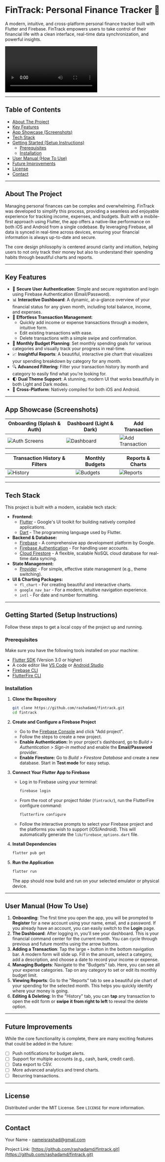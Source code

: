 # FinTrack: Personal Finance Tracker 💸

A modern, intuitive, and cross-platform personal finance tracker built with Flutter and Firebase. FinTrack empowers users to take control of their financial life with a clean interface, real-time data synchronization, and powerful insights.

<!-- TODO: Add a high-quality GIF or banner image of the app in action. A screen recording of the app's core loop (Dashboard -> Add Transaction -> See Update) is highly effective. -->
![FinTrack App Banner](ReadAsset/vid.mov)

---

## Table of Contents

- [About The Project](#about-the-project)
- [Key Features](#key-features)
- [App Showcase (Screenshots)](#app-showcase-screenshots)
- [Tech Stack](#tech-stack)
- [Getting Started (Setup Instructions)](#getting-started-setup-instructions)
    - [Prerequisites](#prerequisites)
    - [Installation](#installation)
- [User Manual (How To Use)](#user-manual-how-to-use)
- [Future Improvements](#future-improvements)
- [License](#license)
- [Contact](#contact)

---

## About The Project

Managing personal finances can be complex and overwhelming. FinTrack was developed to simplify this process, providing a seamless and enjoyable experience for tracking income, expenses, and budgets. Built with a mobile-first approach using Flutter, the app offers a native-like performance on both iOS and Android from a single codebase. By leveraging Firebase, all data is synced in real-time across devices, ensuring your financial information is always up-to-date and secure.

The core design philosophy is centered around clarity and intuition, helping users to not only track their money but also to understand their spending habits through beautiful charts and reports.

---

## Key Features

-   🔐 **Secure User Authentication**: Simple and secure registration and login using Firebase Authentication (Email/Password).
-   📊 **Interactive Dashboard**: A dynamic, at-a-glance overview of your financial status for any given month, including total balance, income, and expenses.
-   💸 **Effortless Transaction Management**:
    -   Quickly add income or expense transactions through a modern, intuitive form.
    -   Edit existing transactions with ease.
    -   Delete transactions with a simple swipe and confirmation.
-   🎯 **Monthly Budget Planning**: Set monthly spending goals for various categories and visually track your progress in real-time.
-   📈 **Insightful Reports**: A beautiful, interactive pie chart that visualizes your spending breakdown by category for any month.
-   🔍 **Advanced Filtering**: Filter your transaction history by month and category to easily find what you're looking for.
-   🌓 **Dual Theme Support**: A stunning, modern UI that works beautifully in both Light and Dark modes.
-   📱 **Cross-Platform**: Natively compiled for both iOS and Android.

---

## App Showcase (Screenshots)

<!-- TODO: Replace the placeholder links below with links to your actual screenshots. You can upload them to the "issues" section of your GitHub repo to get a link, or use a service like Imgur. -->

| Onboarding (Splash & Auth)        | Dashboard (Light & Dark)        | Add Transaction                  |
| --------------------------------- | ------------------------------- | -------------------------------- |
| ![Auth Screens](link-to-auth.png) | ![Dashboard](link-to-dashboard.png) | ![Add Transaction](link-to-add.png) |

| Transaction History & Filters     | Monthly Budgets                 | Reports & Charts                 |
| --------------------------------- | ------------------------------- | -------------------------------- |
| ![History](link-to-history.png)   | ![Budgets](link-to-budgets.png)   | ![Reports](link-to-reports.png)   |

---

## Tech Stack

This project is built with a modern, scalable tech stack:

-   **Frontend:**
    -   [Flutter](https://flutter.dev/) - Google's UI toolkit for building natively compiled applications.
    -   [Dart](https://dart.dev/) - The programming language used by Flutter.
-   **Backend & Database:**
    -   [Firebase](https://firebase.google.com/) - A comprehensive app development platform by Google.
    -   [Firebase Authentication](https://firebase.google.com/docs/auth) - For handling user accounts.
    -   [Cloud Firestore](https://firebase.google.com/docs/firestore) - A flexible, scalable NoSQL cloud database for real-time data syncing.
-   **State Management:**
    -   [Provider](https://pub.dev/packages/provider) - For simple, effective state management (e.g., theme switching).
-   **UI & Charting Packages:**
    -   `fl_chart` - For creating beautiful and interactive charts.
    -   `google_nav_bar` - For a modern, intuitive navigation experience.
    -   `intl` - For date and number formatting.

---

## Getting Started (Setup Instructions)

Follow these steps to get a local copy of the project up and running.

### Prerequisites

Make sure you have the following tools installed on your machine:
-   [Flutter SDK](https://flutter.dev/docs/get-started/install) (Version 3.0 or higher)
-   A code editor like [VS Code](https://code.visualstudio.com/) or [Android Studio](https://developer.android.com/studio)
-   [Firebase CLI](https://firebase.google.com/docs/cli#install-cli-mac-linux)
-   [FlutterFire CLI](https://firebase.google.com/docs/flutter/setup?platform=ios#install-cli)

### Installation

1.  **Clone the Repository**
    ```bash
    git clone https://github.com/rashadamd/fintrack.git
    cd fintrack
    ```

2.  **Create and Configure a Firebase Project**
    -   Go to the [Firebase Console](https://console.firebase.google.com/) and click "Add project".
    -   Follow the steps to create a new project.
    -   **Enable Authentication:** In your project's dashboard, go to *Build > Authentication > Sign-in method* and enable the **Email/Password** provider.
    -   **Enable Firestore:** Go to *Build > Firestore Database* and create a new database. Start in **Test mode** for easy setup.

3.  **Connect Your Flutter App to Firebase**
    -   Log in to Firebase using your terminal:
        ```bash
        firebase login
        ```
    -   From the root of your project folder (`fintrack/`), run the FlutterFire configure command:
        ```bash
        flutterfire configure
        ```
    -   Follow the interactive prompts to select your Firebase project and the platforms you wish to support (iOS/Android). This will automatically generate the `lib/firebase_options.dart` file.

4.  **Install Dependencies**
    ```bash
    flutter pub get
    ```

5.  **Run the Application**
    ```bash
    flutter run
    ```
    The app should now build and run on your selected emulator or physical device.

---

## User Manual (How To Use)

1.  **Onboarding**: The first time you open the app, you will be prompted to **Register** for a new account using your name, email, and a password. If you already have an account, you can easily switch to the **Login** page.
2.  **The Dashboard**: After logging in, you'll see your dashboard. This is your financial command center for the current month. You can cycle through previous and future months using the arrow buttons.
3.  **Adding a Transaction**: Tap the large `+` button in the bottom navigation bar. A modern form will slide up. Fill in the amount, select a category, add a description, and choose a date to record your income or expense.
4.  **Managing Budgets**: Navigate to the "Budgets" tab. Here, you can see all your expense categories. Tap on any category to set or edit its monthly budget limit.
5.  **Viewing Reports**: Go to the "Reports" tab to see a beautiful pie chart of your spending for the selected month. This helps you quickly identify where your money is going.
6.  **Editing & Deleting**: In the "History" tab, you can **tap** any transaction to open the edit form or **swipe it from right to left** to reveal the delete option.

---

## Future Improvements

While the core functionality is complete, there are many exciting features that could be added in the future:

-   [ ] Push notifications for budget alerts.
-   [ ] Support for multiple accounts (e.g., cash, bank, credit card).
-   [ ] Data export to CSV.
-   [ ] More advanced analytics and trend charts.
-   [ ] Recurring transactions.

---

## License

Distributed under the MIT License. See `LICENSE` for more information.

---

## Contact

Your Name - [nameisrashad@gmail.com](mailto:nameisrashad@gmail.com)

Project Link: [https://github.com/rashadamd/fintrack.git](https://github.com/rashadamd/fintrack.git)

<!-- TODO: Replace the placeholder name, email, and project link with your own. -->
